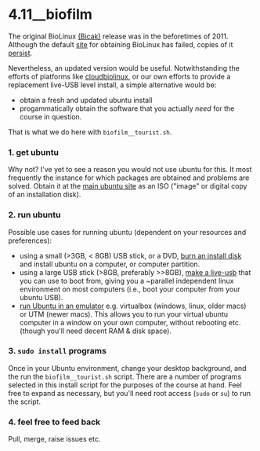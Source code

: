 # 4.11__biofilm
The original BioLinux [(Bicak)](https://doi.org/10.1038/npre.2011.6348.1) release was in the beforetimes of 2011. Although the default [site](https://github.com/Bio-Linux/) for obtaining BioLinux has failed, copies of it [persist](http://nebc.nerc.ac.uk/downloads/bio-linux-latest.iso).

Nevertheless, an updated version would be useful. Notwithstanding the efforts of platforms like [cloudbiolinux](http://cloudbiolinux.org), or our own efforts to provide a replacement live-USB level install, a simple alternative would be:
 * obtain a fresh and updated ubuntu install
 * progammatically obtain the software that you actually *need* for the course in question.

That is what we do here with ```biofilm__tourist.sh```.


### 1. get ubuntu
Why not? I've yet to see a reason you would not use ubuntu for this. It most frequently the instance for which packages are obtained and problems are solved. Obtain it at the [main ubuntu site](https://ubuntu.com/download/desktop) as an ISO ("image" or digital copy of an installation disk). 

### 2. run ubuntu
Possible use cases for running ubuntu (dependent on your resources and preferences):
  * using a small (>3GB, < 8GB) USB stick, or a DVD, [burn an install disk](https://ubuntu.com/download/iot/installation-media) and install ubuntu on a computer, or computer partition. 
  * using a large USB stick (>8GB, preferably >>8GB), [make a live-usb](https://ubuntu.com/tutorials/create-a-usb-stick-on-ubuntu) that you can use to boot from, giving you a ~parallel independent linux environment on most computers (i.e., boot your computer from your ubuntu USB). 
  * [run Ubuntu in an emulator](https://ubuntu.com/tutorials/how-to-run-ubuntu-desktop-on-a-virtual-machine-using-virtualbox) e.g. virtualbox (windows, linux, older macs) or UTM (newer macs). This allows you to run your virtual ubuntu computer in a window on your own computer, without rebooting etc. (though you'll need decent RAM & disk space). 

### 3. ```sudo install``` programs
Once in your Ubuntu environment, change your desktop background, and the run the ```biofilm__tourist.sh``` script. There are a number of programs selected in this install script for the purposes of the course at hand. Feel free to expand as necessary, but you'll need root access (```sudo``` or ```su```) to run the script.

### 4. feel free to feed back
Pull, merge, raise issues etc.
